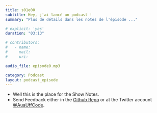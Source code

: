 ```yaml
---
title: s01e00
subtitle: Hey, j'ai lancé un podcast !
summary: "Plus de détails dans les notes de l'épisode ..."

# explicit: 'yes'
duration: "03:13"

# contributors:
#   - name:
#     mail:
#     uri:

audio_file: episode0.mp3

category: Podcast
layout: podcast_episode
---
```


  * Well this is the place for the Show Notes.
  * Send Feedback either in the [Github Repo](https://github.com/haslinger/jekyll-octopod) or at the Twitter account [@AuaUffCode](http://twitter.com/@AuaUffCode).

